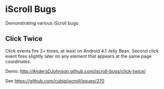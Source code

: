 # iScroll Bugs #

Demonstrating various iScroll bugs.

## Click Twice ##
Click events fire 2+ times, at least on Android 4.1 Jelly Bean. Second click event fires slightly later on any element that appears at the same page coordinates.

Demo: http://AndersDJohnson.github.com/iscroll-bugs/click-twice/

See https://github.com/cubiq/iscroll/issues/270



